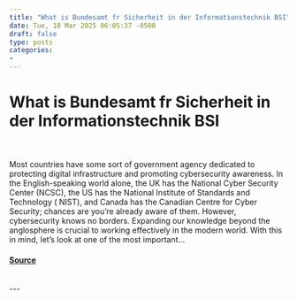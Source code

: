 ```yaml
---
title: "What is Bundesamt fr Sicherheit in der Informationstechnik BSI"
date: Tue, 18 Mar 2025 06:05:37 -0500
draft: false
type: posts
categories: 
- 
---
```

# What is Bundesamt fr Sicherheit in der Informationstechnik BSI

<br/>

<br/>
Most countries have some sort of government agency dedicated to protecting digital infrastructure and promoting cybersecurity awareness. In the English-speaking world alone, the UK has the National Cyber Security Center (NCSC), the US has the National Institute of Standards and Technology ( NIST), and Canada has the Canadian Centre for Cyber Security; chances are you’re already aware of them. However, cybersecurity knows no borders. Expanding our knowledge beyond the anglosphere is crucial to working effectively in the modern world. With this in mind, let’s look at one of the most important...

#### [Source](https://www.tripwire.com/state-of-security/what-is-bundesamt-fur-sicherheit-in-der-informationstechnik-bsi)

<br/>
---
